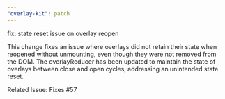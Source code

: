 ```yaml
---
"overlay-kit": patch
---
```


fix: state reset issue on overlay reopen

This change fixes an issue where overlays did not retain their state when reopened without unmounting, even though they were not removed from the DOM.
The overlayReducer has been updated to maintain the state of overlays between close and open cycles, addressing an unintended state reset.

Related Issue: Fixes #57
